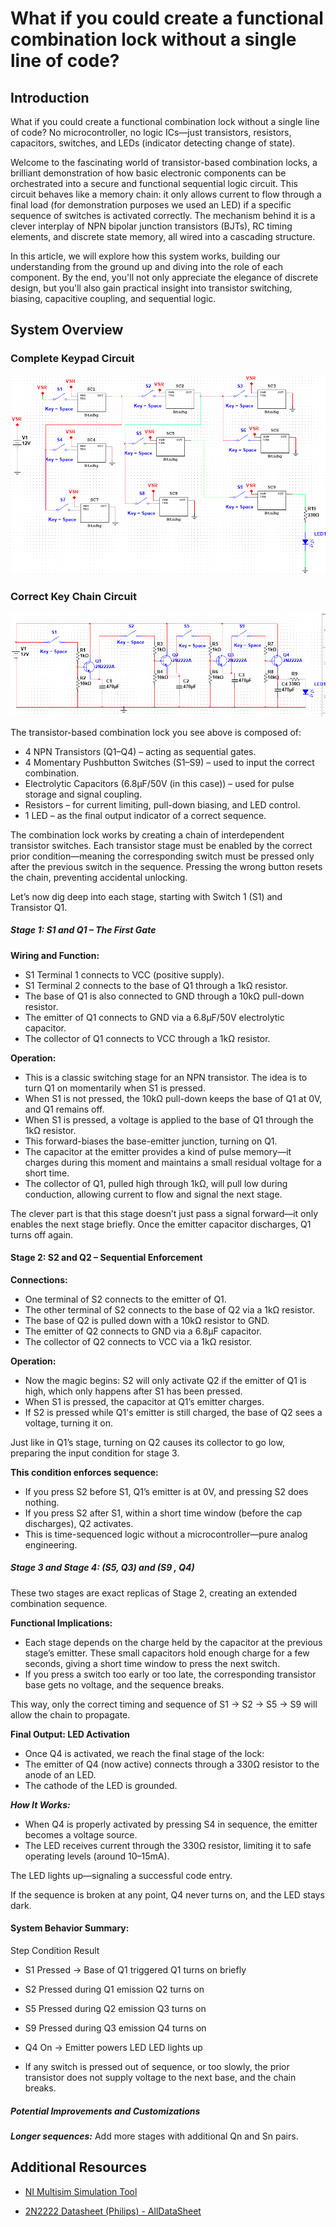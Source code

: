 # What if you could create a functional combination lock without a single line of code?

## Introduction
What if you could create a functional combination lock without a single line of code? No microcontroller, no logic ICs—just transistors, resistors, capacitors, switches, and LEDs (indicator detecting change of state).

Welcome to the fascinating world of transistor-based combination locks, a brilliant demonstration of how basic electronic components can be orchestrated into a secure and functional sequential logic circuit. This circuit behaves like a memory chain: it only allows current to flow through a final load (for demonstration purposes we used an LED) if a specific sequence of switches is activated correctly. The mechanism behind it is a clever interplay of NPN bipolar junction transistors (BJTs), RC timing elements, and discrete state memory, all wired into a cascading structure.

In this article, we will explore how this system works, building our understanding from the ground up and diving into the role of each component. By the end, you'll not only appreciate the elegance of discrete design, but you'll also gain practical insight into transistor switching, biasing, capacitive coupling, and sequential logic.

## System Overview
### Complete Keypad Circuit
![Figure 1:](<images/images S2/T-BCL.png>)

### Correct Key Chain Circuit
![Figure 2:](<images/images S2/Transistor-Base CL.png>)

The transistor-based combination lock you see above is composed of:

* 4 NPN Transistors (Q1–Q4) – acting as sequential gates.
* 4 Momentary Pushbutton Switches (S1–S9) – used to input the correct combination.
* Electrolytic Capacitors (6.8µF/50V (in this case)) – used for pulse storage and signal coupling.
* Resistors – for current limiting, pull-down biasing, and LED control.
* 1 LED – as the final output indicator of a correct sequence.

The combination lock works by creating a chain of interdependent transistor switches. Each transistor stage must be enabled by the correct prior condition—meaning the corresponding switch must be pressed only after the previous switch in the sequence. Pressing the wrong button resets the chain, preventing accidental unlocking.

Let’s now dig deep into each stage, starting with Switch 1 (S1) and Transistor Q1.

##### Stage 1: S1 and Q1 – The First Gate
**Wiring and Function:**
* S1 Terminal 1 connects to VCC (positive supply).
* S1 Terminal 2 connects to the base of Q1 through a 1kΩ resistor.
* The base of Q1 is also connected to GND through a 10kΩ pull-down resistor.
* The emitter of Q1 connects to GND via a 6.8µF/50V electrolytic capacitor.
* The collector of Q1 connects to VCC through a 1kΩ resistor.

**Operation:**
* This is a classic switching stage for an NPN transistor. The idea is to turn Q1 on momentarily when S1 is pressed.
* When S1 is not pressed, the 10kΩ pull-down keeps the base of Q1 at 0V, and Q1 remains off.
* When S1 is pressed, a voltage is applied to the base of Q1 through the 1kΩ resistor.
* This forward-biases the base-emitter junction, turning on Q1.
* The capacitor at the emitter provides a kind of pulse memory—it charges during this moment and maintains a small residual voltage for a short time.
* The collector of Q1, pulled high through 1kΩ, will pull low during conduction, allowing current to flow and signal the next stage.

The clever part is that this stage doesn’t just pass a signal forward—it only enables the next stage briefly. Once the emitter capacitor discharges, Q1 turns off again.

#### Stage 2: S2 and Q2 – Sequential Enforcement
**Connections:**
* One terminal of S2 connects to the emitter of Q1.
* The other terminal of S2 connects to the base of Q2 via a 1kΩ resistor.
* The base of Q2 is pulled down with a 10kΩ resistor to GND.
* The emitter of Q2 connects to GND via a 6.8µF capacitor.
* The collector of Q2 connects to VCC via a 1kΩ resistor.

**Operation:**
* Now the magic begins: S2 will only activate Q2 if the emitter of Q1 is high, which only happens after S1 has been pressed.
* When S1 is pressed, the capacitor at Q1’s emitter charges.
* If S2 is pressed while Q1's emitter is still charged, the base of Q2 sees a voltage, turning it on.

Just like in Q1’s stage, turning on Q2 causes its collector to go low, preparing the input condition for stage 3.

**This condition enforces sequence:**

* If you press S2 before S1, Q1’s emitter is at 0V, and pressing S2 does nothing.
* If you press S2 after S1, within a short time window (before the cap discharges), Q2 activates.
* This is time-sequenced logic without a microcontroller—pure analog engineering.

##### Stage 3 and Stage 4: (S5, Q3) and (S9 , Q4)
These two stages are exact replicas of Stage 2, creating an extended combination sequence.

**Functional Implications:**
* Each stage depends on the charge held by the capacitor at the previous stage’s emitter. These small capacitors hold enough charge for a few seconds, giving a short time window to press the next switch.
* If you press a switch too early or too late, the corresponding transistor base gets no voltage, and the sequence breaks.

This way, only the correct timing and sequence of S1 → S2 → S5 → S9 will allow the chain to propagate.

**Final Output: LED Activation**
* Once Q4 is activated, we reach the final stage of the lock:
* The emitter of Q4 (now active) connects through a 330Ω resistor to the anode of an LED.
* The cathode of the LED is grounded.

***How It Works:***
* When Q4 is properly activated by pressing S4 in sequence, the emitter becomes a voltage source.
* The LED receives current through the 330Ω resistor, limiting it to safe operating levels (around 10–15mA).

The LED lights up—signaling a successful code entry.

If the sequence is broken at any point, Q4 never turns on, and the LED stays dark.

#### System Behavior Summary:
Step	Condition	Result
* S1	Pressed → Base of Q1 triggered 	Q1 turns on briefly
* S2	Pressed  during Q1 emission Q2 turns on
* S5	Pressed during Q2 emission	Q3 turns on
* S9	Pressed during Q3 emission	Q4 turns on
* Q4	On → Emitter powers LED	LED lights up

* If any switch is pressed out of sequence, or too slowly, the prior transistor does not supply voltage to the next base, and the chain breaks.
##### Potential Improvements and Customizations
***Longer sequences:*** Add more stages with additional Qn and Sn pairs.

## Additional Resources
- [NI Multisim Simulation Tool](https://www.ni.com/en-us/shop/electronic-test-instrumentation/application-software-for-electronic-test-and-instrumentation-category/what-is-multisim.html)


- [2N2222 Datasheet (Philips) - AllDataSheet](https://www.alldatasheet.com/datasheet-pdf/view/15067/PHILIPS/2N2222.html)
